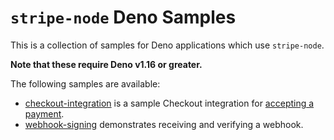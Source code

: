 # `stripe-node` Deno Samples

This is a collection of samples for Deno applications which use `stripe-node`.

**Note that these require Deno v1.16 or greater.**

The following samples are available: 

- [checkout-integration](checkout-integration/) is a sample Checkout integration for [accepting a payment](https://stripe.com/docs/payments/accept-a-payment?integration=checkout).
- [webhook-signing](webhook-signing/) demonstrates receiving and verifying a webhook.